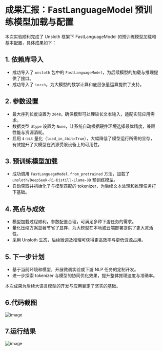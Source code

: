 # 成果汇报：FastLanguageModel 预训练模型加载与配置

本次实验顺利完成了 Unsloth 框架下 FastLanguageModel 的预训练模型加载和基本配置，具体成果如下：

## 1. 依赖库导入
- 成功导入了 `unsloth` 包中的 `FastLanguageModel`，为后续模型的加载与推理提供了接口。
- 成功导入了 `torch`，为大模型的数学计算和底层张量运算提供了支持。

## 2. 参数设置
- 最大序列长度设置为 `2048`，确保模型可处理较长文本输入，适配实际应用需求。
- 数据类型 `dtype` 设置为 `None`，让系统自动根据硬件环境选择最优精度，兼顾性能与资源消耗。
- 启用 `4-bit` 量化（`load_in_4bit=True`），大幅降低了模型运行所需的显存，有效提升了大模型在资源受限设备上的可用性。

## 3. 预训练模型加载
- 成功调用 `FastLanguageModel.from_pretrained` 方法，加载了 `unsloth/DeepSeek-R1-Distill-Llama-8B` 预训练模型。
- 自动获取并初始化了与模型匹配的 tokenizer，为后续文本处理和推理任务打下基础。

## 4. 亮点与成效
- 模型加载过程顺利，参数配置合理，可满足多种下游任务的需求。
- 量化压缩方案显著节省了显存，为大模型在本地或云端部署提供了更大灵活性。
- 采用 Unsloth 生态，后续微调及推理可获得更高效率与更低资源占用。

## 5. 下一步计划
- 基于当前环境和模型，开展微调实验或下游 NLP 任务的定制开发。
- 进一步探索 tokenizer 与模型的协同优化效果，提升整体推理速度与准确率。

本次成果为后续大语言模型的开发与应用奠定了坚实的基础。
## 6.代码截图
![image](https://github.com/user-attachments/assets/6527796b-25b7-4f52-a27d-6bd21cc65521)
## 7.运行结果
![image](https://github.com/user-attachments/assets/0074d1d2-ca69-4a73-9d1e-b1b03bcdd482)
